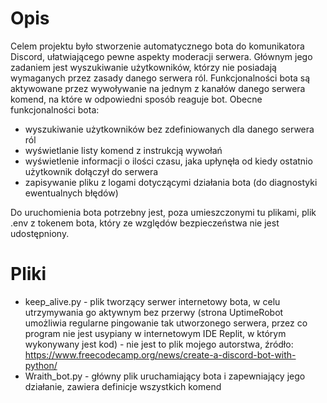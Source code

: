 # Opis
Celem projektu było stworzenie automatycznego bota do komunikatora Discord, ułatwiającego pewne aspekty moderacji serwera. Głównym jego zadaniem jest wyszukiwanie użytkowników, którzy nie posiadają wymaganych przez zasady danego serwera ról. Funkcjonalności bota są aktywowane przez wywoływanie na jednym z kanałów danego serwera komend, na które w odpowiedni sposób reaguje bot.
Obecne funkcjonalności bota:
- wyszukiwanie użytkowników bez zdefiniowanych dla danego serwera ról
- wyświetlanie listy komend z instrukcją wywołań
- wyświetlenie informacji o ilości czasu, jaka upłynęła od kiedy ostatnio użytkownik dołączył do serwera
- zapisywanie pliku z logami dotyczącymi działania bota (do diagnostyki ewentualnych błędów)

Do uruchomienia bota potrzebny jest, poza umieszczonymi tu plikami, plik .env z tokenem bota, który ze względów bezpieczeństwa nie jest udostępniony.

# Pliki
- keep_alive.py - plik tworzący serwer internetowy bota, w celu utrzymywania  go aktywnym bez przerwy (strona UptimeRobot umożliwia regularne pingowanie tak utworzonego serwera, przez co program nie jest usypiany w internetowym IDE Replit, w którym wykonywany jest kod) - nie jest to plik mojego autorstwa, źródło: https://www.freecodecamp.org/news/create-a-discord-bot-with-python/
- Wraith_bot.py - główny plik uruchamiający bota i zapewniający jego działanie, zawiera definicje wszystkich komend